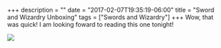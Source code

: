 +++
description = ""
date = "2017-02-07T19:35:19-06:00"
title = "Sword and Wizardry Unboxing"
tags = ["Swords and Wizardry"]
+++
Wow, that was quick!  I am looking foward to reading this one tonight! 

![](/post/sword-and-wizardry-unboxing/unboxing.jpg)


